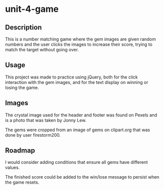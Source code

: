 # unit-4-game

## Description

This is a number matching game where the gem images are given random numbers and the user clicks the images to increase their score, trying to match the target without going over.

## Usage

This project was made to practice using jQuery, both for the click interaction with the gem images, and for the text display on winning or losing the game.

## Images

The crystal image used for the header and footer was found on Pexels and is a photo that was taken by Jonny Lew.

The gems were cropped from an image of gems on clipart.org that was done by user firestorm200.

## Roadmap

I would consider adding conditions that ensure all gems have different values.

The finished score could be added to the win/lose message to persist when the game resets.
